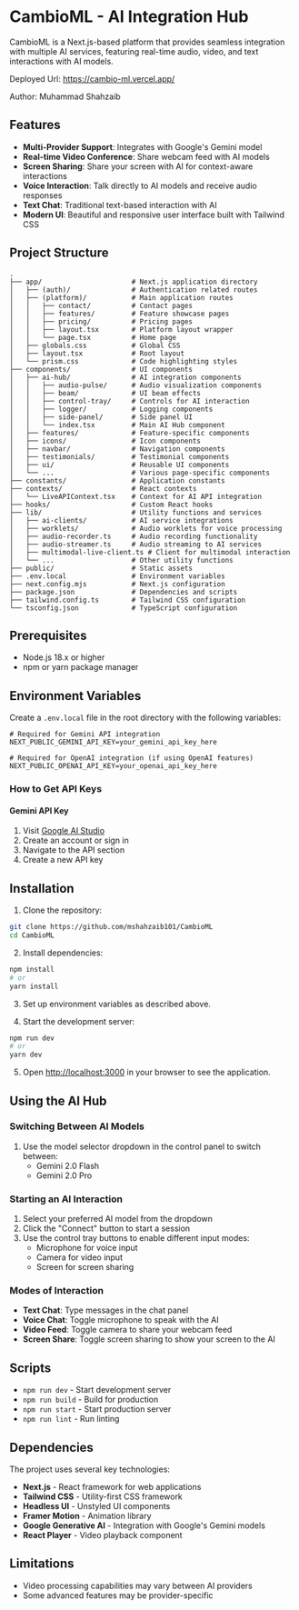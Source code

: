 # CambioML - AI Integration Hub

CambioML is a Next.js-based platform that provides seamless integration with multiple AI services, featuring real-time audio, video, and text interactions with AI models.

Deployed Url: https://cambio-ml.vercel.app/

Author: Muhammad Shahzaib

## Features

- **Multi-Provider Support**: Integrates with Google's Gemini model
- **Real-time Video Conference**: Share webcam feed with AI models
- **Screen Sharing**: Share your screen with AI for context-aware interactions
- **Voice Interaction**: Talk directly to AI models and receive audio responses
- **Text Chat**: Traditional text-based interaction with AI
- **Modern UI**: Beautiful and responsive user interface built with Tailwind CSS

## Project Structure

```
.
├── app/                      # Next.js application directory
│   ├── (auth)/               # Authentication related routes
│   ├── (platform)/           # Main application routes
│   │   ├── contact/          # Contact pages
│   │   ├── features/         # Feature showcase pages
│   │   ├── pricing/          # Pricing pages
│   │   ├── layout.tsx        # Platform layout wrapper
│   │   └── page.tsx          # Home page
│   ├── globals.css           # Global CSS
│   ├── layout.tsx            # Root layout
│   └── prism.css             # Code highlighting styles
├── components/               # UI components
│   ├── ai-hub/               # AI integration components
│   │   ├── audio-pulse/      # Audio visualization components
│   │   ├── beam/             # UI beam effects
│   │   ├── control-tray/     # Controls for AI interaction
│   │   ├── logger/           # Logging components
│   │   ├── side-panel/       # Side panel UI
│   │   └── index.tsx         # Main AI Hub component
│   ├── features/             # Feature-specific components
│   ├── icons/                # Icon components
│   ├── navbar/               # Navigation components
│   ├── testimonials/         # Testimonial components
│   ├── ui/                   # Reusable UI components
│   └── ...                   # Various page-specific components
├── constants/                # Application constants
├── contexts/                 # React contexts
│   └── LiveAPIContext.tsx    # Context for AI API integration
├── hooks/                    # Custom React hooks
├── lib/                      # Utility functions and services
│   ├── ai-clients/           # AI service integrations
│   ├── worklets/             # Audio worklets for voice processing
│   ├── audio-recorder.ts     # Audio recording functionality
│   ├── audio-streamer.ts     # Audio streaming to AI services
│   ├── multimodal-live-client.ts # Client for multimodal interaction
│   └── ...                   # Other utility functions
├── public/                   # Static assets
├── .env.local                # Environment variables
├── next.config.mjs           # Next.js configuration
├── package.json              # Dependencies and scripts
├── tailwind.config.ts        # Tailwind CSS configuration
└── tsconfig.json             # TypeScript configuration
```

## Prerequisites

- Node.js 18.x or higher
- npm or yarn package manager

## Environment Variables

Create a `.env.local` file in the root directory with the following variables:

```
# Required for Gemini API integration
NEXT_PUBLIC_GEMINI_API_KEY=your_gemini_api_key_here

# Required for OpenAI integration (if using OpenAI features)
NEXT_PUBLIC_OPENAI_API_KEY=your_openai_api_key_here
```

### How to Get API Keys

#### Gemini API Key

1. Visit [Google AI Studio](https://ai.google.dev/)
2. Create an account or sign in
3. Navigate to the API section
4. Create a new API key


## Installation

1. Clone the repository:

```bash
git clone https://github.com/mshahzaib101/CambioML
cd CambioML
```

2. Install dependencies:

```bash
npm install
# or
yarn install
```

3. Set up environment variables as described above.

4. Start the development server:

```bash
npm run dev
# or
yarn dev
```

5. Open [http://localhost:3000](http://localhost:3000) in your browser to see the application.

## Using the AI Hub

### Switching Between AI Models

1. Use the model selector dropdown in the control panel to switch between:
   - Gemini 2.0 Flash
   - Gemini 2.0 Pro


### Starting an AI Interaction

1. Select your preferred AI model from the dropdown
2. Click the "Connect" button to start a session
3. Use the control tray buttons to enable different input modes:
   - Microphone for voice input
   - Camera for video input
   - Screen for screen sharing

### Modes of Interaction

- **Text Chat**: Type messages in the chat panel
- **Voice Chat**: Toggle microphone to speak with the AI
- **Video Feed**: Toggle camera to share your webcam feed
- **Screen Share**: Toggle screen sharing to show your screen to the AI

## Scripts

- `npm run dev` - Start development server
- `npm run build` - Build for production
- `npm run start` - Start production server
- `npm run lint` - Run linting

## Dependencies

The project uses several key technologies:

- **Next.js** - React framework for web applications
- **Tailwind CSS** - Utility-first CSS framework
- **Headless UI** - Unstyled UI components
- **Framer Motion** - Animation library
- **Google Generative AI** - Integration with Google's Gemini models
- **React Player** - Video playback component

## Limitations

- Video processing capabilities may vary between AI providers
- Some advanced features may be provider-specific


